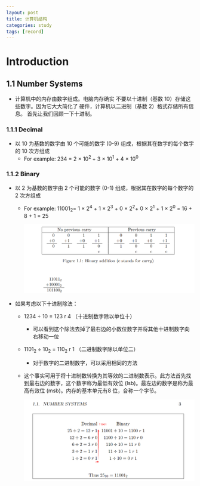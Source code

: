 ```yaml
---
layout: post
title: 计算机结构
categories: study
tags: [record]
---
```



# Introduction



## 1.1	Number Systems

- 计算机中的内存由数字组成。电脑内存确实 不要以十进制（基数 10）存储这些数字。因为它大大简化了 硬件，计算机以二进制（基数 2）格式存储所有信息。 首先让我们回顾一下十进制。

  

### 1.1.1	Decimal

- 以 10 为基数的数字由 10 个可能的数字 (0-9) 组成，根据其在数字的每个数字的 10 次方组成
  - For example: 234 = 2 × 10<sup>2 </sup>+ 3 × 10<sup>1</sup> + 4 × 10<sup>0</sup>

### 1.1.2 	Binary

- 以 2 为基数的数字由 2 个可能的数字 (0-1) 组成，根据其在数字的每个数字的 2 次方组成

  - For example: 11001<sub>2</sub>= 1 × 2<sup>4</sup> + 1 × 2<sup>3</sup> + 0 × 2<sup>2</sup>+ 0 × 2<sup>1</sup> + 1 × 2<sup>0</sup> = 16 + 8 + 1 = 25

    ![image-20230403204652081](./photo/二进制.png)



- 如果考虑以下十进制除法：

  - 1234 ÷ 10 = 123 r 4						 （十进制数字除以单位十）

    - 可以看到这个除法去掉了最右边的小数位数字并将其他十进制数字向右移动一位

  - 1101<sub>2</sub> ÷ 10<sub>2</sub> = 110<sub>2</sub> r 1					（二进制数字除以单位二）

    - 对于数字的二进制数字，可以采用相同的方法

  - 这个事实可用于将十进制数转换为其等效的二进制数表示。此方法首先找到最右边的数字，这个数字称为最低有效位 (lsb)。最左边的数字是称为最高有效位 (msb)。内存的基本单元有8 位，合称一个字节。

    ![image-20230403210758825](./photo/二进制演示.png)

    

    
